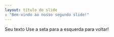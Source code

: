 ```yaml
---
layout: título do slide
: "Bem-vindo ao nosso segundo slide!"
---
```

Seu texto
Use a seta para a esquerda para voltar!
